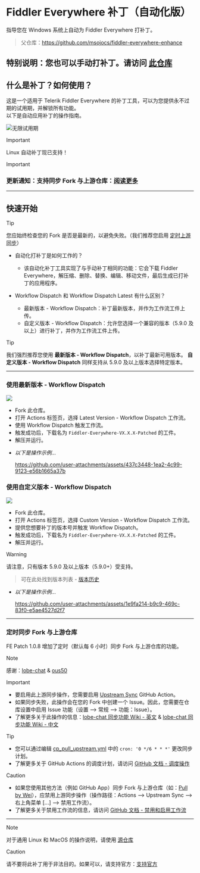 # Fiddler Everywhere 补丁（自动化版）
指导您在 Windows 系统上自动为 Fiddler Everywhere 打补丁。
> 父仓库：https://github.com/msojocs/fiddler-everywhere-enhance

## 特别说明：您也可以手动打补丁。请访问 [此仓库](https://github.com/sipsuru/fiddler-everywhere-patch-manual)

## 什么是补丁？如何使用？
这是一个适用于 Telerik Fiddler Everywhere 的补丁工具，可以为您提供永不过期的试用期，并解锁所有功能。  
以下是自动应用补丁的操作指南。

![无限试用期](https://github.com/user-attachments/assets/e9c83778-27fa-456a-96e6-07bb0cd7f4ad)


> [!IMPORTANT]
> Linux 自动补丁现已支持！

> [!IMPORTANT]
> ### 更新通知：支持同步 Fork 与上游仓库：[阅读更多](#scheduled-syncing-forks-with-upstream-repo)

---

## 快速开始
> [!TIP]
> 您应始终检查您的 Fork 是否是最新的，以避免失败。（我们推荐您启用 [定时上游同步](#scheduled-syncing-forks-with-upstream-repo)）

* 自动化打补丁是如何工作的？
  - 该自动化补丁工具实现了与手动补丁相同的功能：它会下载 Fiddler Everywhere，解压缩、删除、替换、编辑、移动文件，最后生成已打补丁的应用程序。

* Workflow Dispatch 和 Workflow Dispatch Latest 有什么区别？
  - 最新版本 - Workflow Dispatch：补丁最新版本，并作为工作流工件上传。
  - 自定义版本 - Workflow Dispatch：允许您选择一个兼容的版本（5.9.0 及以上）进行补丁，并作为工作流工件上传。

> [!TIP]
> 我们强烈推荐您使用 **最新版本 - Workflow Dispatch**，以补丁最新可用版本。
> **自定义版本 - Workflow Dispatch** 同样支持从 5.9.0 及以上版本选择特定版本。

---

### 使用最新版本 - Workflow Dispatch 
[![](https://github.com/sipsuru/fiddler-everywhere-patch-automated/actions/workflows/cp__latest_dispatch.yml/badge.svg)](https://github.com/sipsuru/fiddler-everywhere-patch-automated/actions/workflows/cp__latest_dispatch.yml)

  - Fork 此仓库。
  - 打开 Actions 标签页，选择 Latest Version - Workflow Dispatch 工作流。
  - 使用 Workflow Dispatch 触发工作流。
  - 触发成功后，下载名为 `Fiddler-Everywhere-VX.X.X-Patched` 的工件。
  - 解压并运行。

  * *以下是操作示例...*

    https://github.com/user-attachments/assets/437c3448-1ea2-4c99-9123-e56b1665a37b

### 使用自定义版本 - Workflow Dispatch 
[![](https://github.com/sipsuru/fiddler-everywhere-patch-automated/actions/workflows/cp_dispatch.yml/badge.svg)](https://github.com/sipsuru/fiddler-everywhere-patch-automated/actions/workflows/cp_dispatch.yml)

  - Fork 此仓库。
  - 打开 Actions 标签页，选择 Custom Version - Workflow Dispatch 工作流。
  - 提供您想要补丁的版本号并触发 Workflow Dispatch。
  - 触发成功后，下载名为 `Fiddler-Everywhere-VX.X.X-Patched` 的工件。
  - 解压并运行。

  > [!WARNING]
  > 请注意，只有版本 5.9.0 及以上版本（5.9.0+）受支持。
  
  > 可在此处找到版本列表 - [版本历史](https://www.telerik.com/support/whats-new/fiddler-everywhere/release-history)

  * *以下是操作示例...*

    https://github.com/user-attachments/assets/1e9fa214-b9c9-469c-83f0-e5ae4527d2f7

---

### 定时同步 Fork 与上游仓库
FE Patch 1.0.8 增加了定时（默认每 6 小时）同步 Fork 与上游仓库的功能。
  > [!NOTE]
  > 感谢：[lobe-chat](https://github.com/lobehub/lobe-chat) & [ous50](https://github.com/ous50)

  > [!IMPORTANT]
  > - 要启用此上游同步操作，您需要启用 [Upstream Sync](.github/workflows/cp_pull_upstream.yml) GitHub Action。
  > - 如果同步失败，此操作会在您的 Fork 中创建一个 Issue。因此，您需要在仓库设置中启用 Issue 功能（设置 --> 常规 --> 功能：Issue）。
  > - 了解更多关于此操作的信息：[lobe-chat 同步功能 Wiki - 英文](https://github.com/lobehub/lobe-chat/wiki/Upstream-Sync) & [lobe-chat 同步功能 Wiki - 中文](https://github.com/lobehub/lobe-chat/wiki/Upstream-Sync.zh-CN)

  > [!TIP]
  > - 您可以通过编辑 [cp_pull_upstream.yml](.github/workflows/cp_pull_upstream.yml) 中的 `cron: '0 */6 * * *'` 更改同步计划。
  > - 了解更多关于 GitHub Actions 的调度计划，请访问 [GitHub 文档 - 调度操作](https://docs.github.com/en/actions/writing-workflows/choosing-when-your-workflow-runs/events-that-trigger-workflows#schedule)

  > [!CAUTION]
  > - 如果您使用其他方法（例如 GitHub App）同步 Fork 与上游仓库（如：[Pull by Wei](https://github.com/wei/pull)），应禁用上游同步操作（操作路径：Actions --> Upstream Sync --> 右上角菜单 [...] --> 禁用工作流）。
  > - 了解更多关于禁用工作流的信息，请访问 [GitHub 文档 - 禁用和启用工作流](https://docs.github.com/en/actions/managing-workflow-runs-and-deployments/managing-workflow-runs/disabling-and-enabling-a-workflow)

---

> [!NOTE]
> 对于通用 Linux 和 MacOS 的操作说明，请使用 [源仓库](https://github.com/msojocs/fiddler-everywhere-enhance)

> [!CAUTION]
> 请不要将此补丁用于非法目的。如果可以，请支持官方：[支持官方](https://www.telerik.com/purchase/fiddler)
